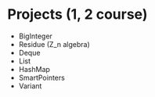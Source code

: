 # Projects (1, 2 course)

- BigInteger
- Residue (Z\_n algebra)
- Deque
- List
- HashMap
- SmartPointers
- Variant
